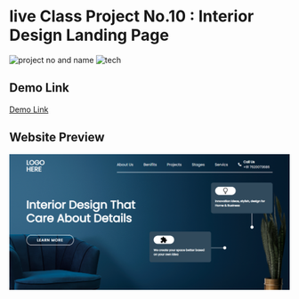# live Class Project No.10 : Interior Design Landing Page

![project no and name](https://img.shields.io/badge/Live%20Class%20Project%20No.10-Interior%20Design%20Landing%20Page-green) ![tech](https://img.shields.io/badge/Technologies-HTML%2FCSS-yellow)

## Demo Link

[Demo Link](https://liveclassproject10thinteriordesign.netlify.app/)

## Website Preview

![preview](./images/screencapture-liveclassproject10thinteriordesign-netlify-app-2022-09-04-21_21_48.png)
